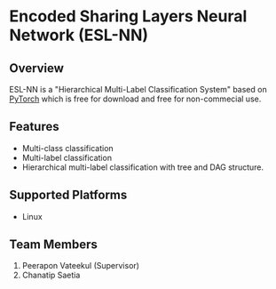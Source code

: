 # Encoded Sharing Layers Neural Network (ESL-NN)

## Overview
ESL-NN is a "Hierarchical Multi-Label Classification System" based on [PyTorch](http://pytorch.org/) which is free for download and free for non-commecial use.

## Features
* Multi-class classification
* Multi-label classification
* Hierarchical multi-label classification with tree and DAG structure.

## Supported Platforms
* Linux

<!-- ## Publications
Official HR-SVM algorithm:
Peerapon Vateekul, Miroslav Kubat, and Kanoksri Sarinnapakorn, “Top-Down Optimized SVMs for Hierarchical Multi-Label Classification: a Case Study in Gene Function Prediction,” Intelligent Data Analysis, 2013 (accepted on March 1, 2013). -->
<!-- 
## Other implementation details:
Perapon Vateekul, Piyapan Poomsirivilai, and Thanawut Ananpiriyakul, "An Implementation of Hierarchical Multi-Label Classification using Support Vector Machine", The 2014 IEEE Thailand Student Conference on Senior Capstone Project, 2014.
Perapon Vateekul, Piyapan Poomsirivilai, and Thanawut Ananpiriyakul, "Label Correction Strategy on Hierarchical Multi-Label Classification", MLDM 2014 : International Conference on Machine Learning and Data Mining, 2014. -->

## Team Members

1. Peerapon Vateekul (Supervisor)
2. Chanatip Saetia
